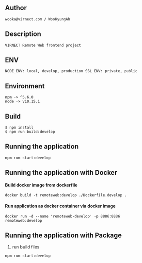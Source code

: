## Author

 

```
wooka@virnect.com / WooKyungAh
```

 

## Description

 

```
VIRNECT Remote Web frontend project
```

 

## ENV

 

```
NODE_ENV: local, develop, production SSL_ENV: private, public
```

 

## Environment

 

```
npm -> ^5.6.0
node -> v10.15.1
```

 

## Build

 

```
$ npm install
$ npm run build:develop
```

 

## Running the application

 

```shell script
npm run start:develop
```

 

## Running the application with Docker

 

#### Build docker image from dockerfile
```shell script
docker build -t remoteweb:develop ./Dockerfile.develop .
```

 

#### Run application as docker container via docker image
```shell script
docker run -d --name 'remoteweb-develop' -p 8886:8886 remoteweb:develop
```
## Running the application with Package
1. run build files
```
npm run start:develop
```
 